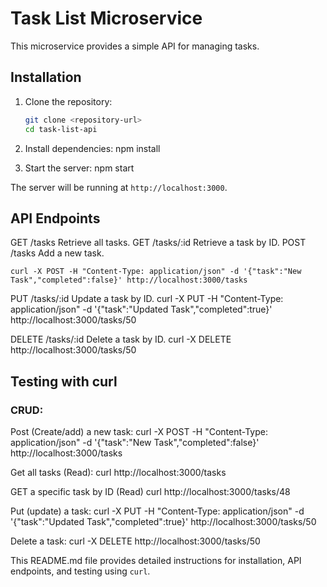 # Task List Microservice

This microservice provides a simple API for managing tasks.

## Installation

1. Clone the repository:

   ```bash
   git clone <repository-url>
   cd task-list-api

   ```

2. Install dependencies:
   npm install
3. Start the server:
   npm start

The server will be running at `http://localhost:3000`.

## API Endpoints

GET /tasks
Retrieve all tasks.
GET /tasks/:id
Retrieve a task by ID.
POST /tasks
Add a new task.

    curl -X POST -H "Content-Type: application/json" -d '{"task":"New Task","completed":false}' http://localhost:3000/tasks

PUT /tasks/:id
Update a task by ID.
curl -X PUT -H "Content-Type: application/json" -d '{"task":"Updated Task","completed":true}' http://localhost:3000/tasks/50

DELETE /tasks/:id
Delete a task by ID.
curl -X DELETE http://localhost:3000/tasks/50

## Testing with curl

### CRUD:

Post (Create/add) a new task:
curl -X POST -H "Content-Type: application/json" -d '{"task":"New Task","completed":false}' http://localhost:3000/tasks

Get all tasks (Read):
curl http://localhost:3000/tasks

GET a specific task by ID (Read)
curl http://localhost:3000/tasks/48

Put (update) a task:
curl -X PUT -H "Content-Type: application/json" -d '{"task":"Updated Task","completed":true}' http://localhost:3000/tasks/50

Delete a task:
curl -X DELETE http://localhost:3000/tasks/50

This README.md file provides detailed instructions for installation, API endpoints, and testing using `curl`.
